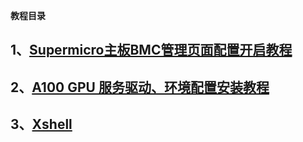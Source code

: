 ****教程目录****

## 1、[Supermicro主板BMC管理页面配置开启教程](./supermicro_bmc_config.md)
## 2、[A100 GPU 服务驱动、环境配置安装教程](./gpu-server-config.md)
## 3、[Xshell](./xshell-use.md)

